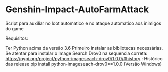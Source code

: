# Genshin-Impact-AutoFarmAttack
Script para auxiliar no loot automatico e no ataque automatico aos inimigos do game

Requisitos:

Ter Python acima da versão 3.6
Primeiro instalar as bibliotecas necessárias.
Se atentar para instalar o Image Search Drov0 na sequencia correta:
https://pypi.org/project/python-imageseach-drov0/1.0.0/#history : Histórico das release
pip install python-imageseach-drov0==1.0.0 (Versão Windows)
